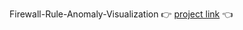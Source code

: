 Firewall-Rule-Anomaly-Visualization
👉  [project link](https://drive.google.com/file/d/1dw4ghknrCPAVSXaaVcChJvEnPBh0d6Hh/view?usp=sharing)  👈
